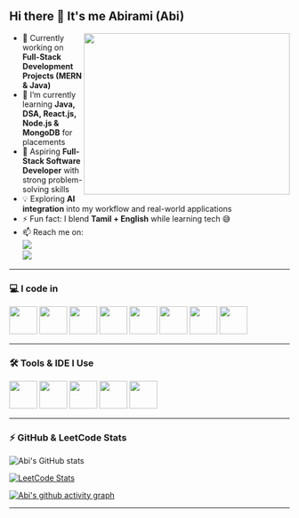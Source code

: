 ## Hi there 👋 It's me Abirami (Abi)

<img align="right" width="370" height="290" src="https://i.pinimg.com/originals/47/f0/34/47f0342cec72b800463bf003eac1257e.gif">

- 🔭 Currently working on **Full-Stack Development Projects (MERN & Java)**
- 🌱 I’m currently learning **Java, DSA, React.js, Node.js & MongoDB** for placements  
- 🎯 Aspiring **Full-Stack Software Developer** with strong problem-solving skills  
- 💡 Exploring **AI integration** into my workflow and real-world applications  
- ⚡ Fun fact: I blend **Tamil + English** while learning tech 😅  
- 📫 Reach me on:  
  [<img src="https://img.shields.io/badge/LinkedIn-0077B5?style=for-the-badge&logo=linkedin&logoColor=white" />](https://www.linkedin.com/in/abirami)  
  [<img src="https://img.shields.io/badge/Gmail-D14836?style=for-the-badge&logo=gmail&logoColor=white" />](mailto:yourmail@gmail.com)

---

### 💻 I code in
<img height="50" width="50" src="https://img.icons8.com/color/48/000000/java-coffee-cup-logo.png" />
<img height="50" width="50" src="https://img.icons8.com/color/48/000000/javascript.png"/>
<img height="50" width="50" src="https://img.icons8.com/color/48/000000/react-native.png"/>
<img height="50" width="50" src="https://img.icons8.com/color/48/000000/nodejs.png"/>
<img height="50" width="50" src="https://img.icons8.com/color/48/000000/mongodb.png"/>
<img height="50" width="50" src="https://img.icons8.com/color/48/000000/mysql-logo.png"/>
<img height="50" width="50" src="https://img.icons8.com/color/48/000000/html-5.png"/>
<img height="50" width="50" src="https://img.icons8.com/color/48/000000/css3.png"/>

---

### 🛠️ Tools & IDE I Use
<img height="50" width="50" src="https://img.icons8.com/color/48/000000/visual-studio-code-2019.png"/>
<img height="50" width="50" src="https://img.icons8.com/color/48/000000/git.png"/>
<img height="50" width="50" src="https://img.icons8.com/color/48/000000/eclipse.png"/>
<img height="50" width="50" src="https://img.icons8.com/color/48/000000/figma--v1.png"/>
<img height="50" width="50" src="https://img.icons8.com/color/50/000000/notion.png"/>

---

### ⚡ GitHub & LeetCode Stats
![Abi's GitHub stats](https://github-readme-stats.vercel.app/api?username=your-username&theme=dark&show_icons=true&hide=issues,contribs)

[![LeetCode Stats](https://leetcard.jacoblin.cool/your-leetcode-username?ext=contest&theme=dark)](https://leetcode.com/your-leetcode-username)

[![Abi's github activity graph](https://github-readme-activity-graph.vercel.app/graph?username=your-username&bg_color=000000&color=ffffff&line=51f565&point=ffffff&area=true&hide_border=true)](https://github.com/ashutosh00710/github-readme-activity-graph)

---
